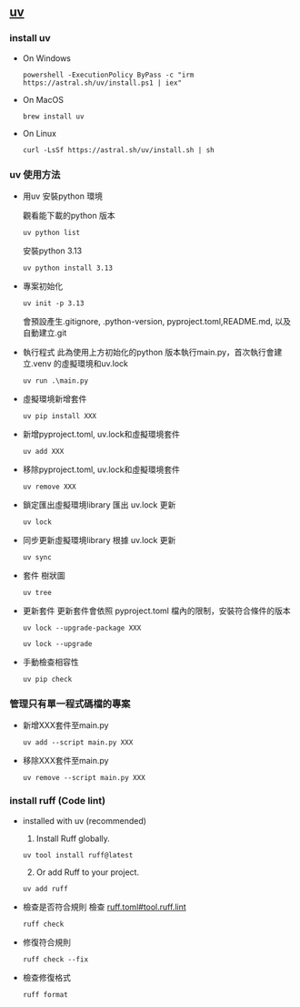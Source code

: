 
## [uv](https://docs.astral.sh/uv/)

### install uv
* On Windows
    ```
    powershell -ExecutionPolicy ByPass -c "irm https://astral.sh/uv/install.ps1 | iex"
    ```
* On MacOS
    ```
    brew install uv
    ```
* On Linux
    ```
    curl -LsSf https://astral.sh/uv/install.sh | sh
    ```

### uv 使用方法

* 用uv 安裝python 環境

    觀看能下載的python 版本
    ```
    uv python list
    ```

    安裝python 3.13
    ```
    uv python install 3.13
    ```

* 專案初始化
    ```
    uv init -p 3.13
    ```

    會預設產生.gitignore, .python-version, pyproject.toml,README.md, 以及自動建立.git

* 執行程式
    此為使用上方初始化的python 版本執行main.py，首次執行會建立.venv 的虛擬環境和uv.lock 
    ```
    uv run .\main.py
    ```

* 虛擬環境新增套件
    ```
    uv pip install XXX
    ```

* 新增pyproject.toml, uv.lock和虛擬環境套件
    ```
    uv add XXX
    ```

* 移除pyproject.toml, uv.lock和虛擬環境套件
    ```
    uv remove XXX
    ```

* 鎖定匯出虛擬環境library
    匯出 uv.lock 更新
    ```
    uv lock
    ```

* 同步更新虛擬環境library
    根據 uv.lock 更新
    ```
    uv sync
    ```

* 套件 樹狀圖
    ```
    uv tree
    ```

* 更新套件
    更新套件會依照 pyproject.toml 檔內的限制，安裝符合條件的版本
    ```
    uv lock --upgrade-package XXX

    uv lock --upgrade
    ```

* 手動檢查相容性
    ```
    uv pip check
    ```

### 管理只有單一程式碼檔的專案

* 新增XXX套件至main.py 
    ```
    uv add --script main.py XXX
    ```

* 移除XXX套件至main.py
    ```
    uv remove --script main.py XXX
    ```

### install ruff (Code lint)

* installed with uv (recommended)

    1. Install Ruff globally.
    ```
    uv tool install ruff@latest
    ```

    2. Or add Ruff to your project.
    ```
    uv add ruff
    ```

* 檢查是否符合規則
    檢查 [ruff.toml#tool.ruff.lint](pyproject.toml#tool.ruff.lint)
    ```
    ruff check
    ```

* 修復符合規則
    ```
    ruff check --fix
    ```

* 檢查修復格式
    ```
    ruff format
    ```
